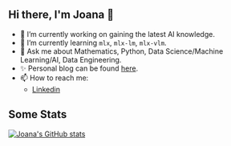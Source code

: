 ## Hi there, I'm Joana 👋

<!--
**JoeJoe1313/JoeJoe1313** is a ✨ _special_ ✨ repository because its `README.md` (this file) appears on your GitHub profile.

Here are some ideas to get you started:

- 🔭 I’m currently working on ...
- 🌱 I’m currently learning ...
- 👯 I’m looking to collaborate on ...
- 🤔 I’m looking for help with ...
- 💬 Ask me about ...
- 📫 How to reach me: ...
- 😄 Pronouns: ...
- ⚡ Fun fact: ...
-->

- 🔭 I’m currently working on gaining the latest AI knowledge.
- 🌱 I’m currently learning `mlx`, `mlx-lm`, `mlx-vlm`.
- 💬 Ask me about Mathematics, Python, Data Science/Machine Learning/AI, Data Engineering.
- ✨ Personal blog can be found [here](https://joejoe1313.github.io).
- 📫 How to reach me:
    - [Linkedin](https://www.linkedin.com/in/joana-levtcheva-479844164/)
 
## Some Stats

[![Joana's GitHub stats](https://github-readme-stats.vercel.app/api?username=JoeJoe1313&hide_rank=true)](https://github.com/anuraghazra/github-readme-stats)
